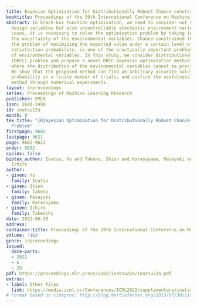 ```yaml
---
title: Bayesian Optimization for Distributionally Robust Chance-constrained Problem
booktitle: Proceedings of the 39th International Conference on Machine Learning
abstract: In black-box function optimization, we need to consider not only controllable
  design variables but also uncontrollable stochastic environment variables. In such
  cases, it is necessary to solve the optimization problem by taking into account
  the uncertainty of the environmental variables. Chance-constrained (CC) problem,
  the problem of maximizing the expected value under a certain level of constraint
  satisfaction probability, is one of the practically important problems in the presence
  of environmental variables. In this study, we consider distributionally robust CC
  (DRCC) problem and propose a novel DRCC Bayesian optimization method for the case
  where the distribution of the environmental variables cannot be precisely specified.
  We show that the proposed method can find an arbitrary accurate solution with high
  probability in a finite number of trials, and confirm the usefulness of the proposed
  method through numerical experiments.
layout: inproceedings
series: Proceedings of Machine Learning Research
publisher: PMLR
issn: 2640-3498
id: inatsu22a
month: 0
tex_title: "{B}ayesian Optimization for Distributionally Robust Chance-constrained
  Problem"
firstpage: 9602
lastpage: 9621
page: 9602-9621
order: 9602
cycles: false
bibtex_author: Inatsu, Yu and Takeno, Shion and Karasuyama, Masayuki and Takeuchi,
  Ichiro
author:
- given: Yu
  family: Inatsu
- given: Shion
  family: Takeno
- given: Masayuki
  family: Karasuyama
- given: Ichiro
  family: Takeuchi
date: 2022-06-28
address:
container-title: Proceedings of the 39th International Conference on Machine Learning
volume: '162'
genre: inproceedings
issued:
  date-parts:
  - 2022
  - 6
  - 28
pdf: https://proceedings.mlr.press/v162/inatsu22a/inatsu22a.pdf
extras:
- label: Other Files
  link: https://media.icml.cc/Conferences/ICML2022/supplementary/inatsu22a-supp.zip
# Format based on citeproc: http://blog.martinfenner.org/2013/07/30/citeproc-yaml-for-bibliographies/
---
```

